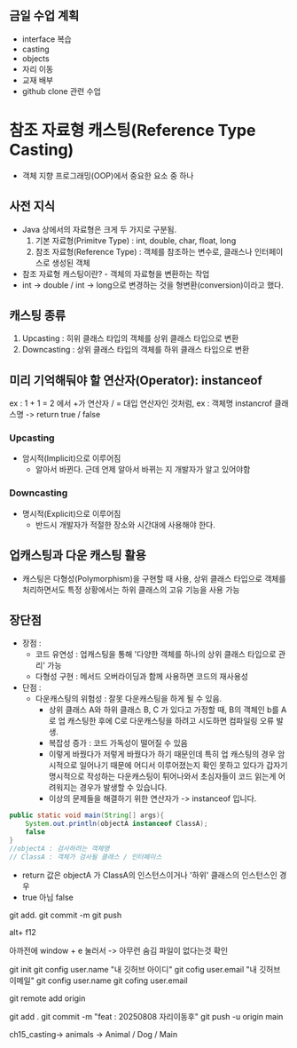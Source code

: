 ## 금일 수업 계획
- interface 복습
- casting
- objects
- 자리 이동
- 교재 배부
- github clone 관련 수업


# 참조 자료형 캐스팅(Reference Type Casting)
- 객체 지향 프로그래밍(OOP)에서 중요한 요소 중 하나
## 사전 지식
- Java 상에서의 자료형은 크게 두 가지로 구분됨.
    1. 기본 자료형(Primitve Type) : int, double, char, float, long
    2. 참조 자료형(Reference Type) : 객체를 참조하는 변수로, 클래스나 인터페이스로 생성된 객체
- 참조 자료형 캐스팅이란? - 객체의 자료형을 변환하는 작업
- int -> double / int -> long으로 변경하는 것을 형변환(conversion)이라고 했다.

## 캐스팅 종류
1. Upcasting : 히위 클래스 타입의 객체를 상위 클래스 타입으로 변환
2. Downcasting : 상위 클래스 타입의 객체를 하위 클래스 타입으로 변환

## 미리 기억해둬야 할 연산자(Operator): instanceof
ex : 1 + 1 = 2 에서 +가 연산자 / = 대입 연산자인 것처럼,
ex : 객체명 instancrof 클래스명 -> return true / false

### Upcasting
- 암시적(Implicit)으로 이루어짐
  - 알아서 바뀐다. 근데 언제 알아서 바뀌는 지 개발자가 알고 있어야함
### Downcasting
- 명시적(Explicit)으로 이루어짐
    - 반드시 개발자가 적절한 장소와 시간대에 사용해야 한다.
## 업캐스팅과 다운 캐스팅 활용
- 캐스팅은 다형성(Polymorphism)을 구현할 때 사용, 상위 클래스 타입으로 객체를 처리하면서도 특정 상황에서는 하위 클래스의 고유 기능을 사용 가능
## 장단점
- 장점 : 
    - 코드 유연성 : 업캐스팅을 통해 '다양한 객체를 하나의 상위 클래스 타입으로
    관리' 가능
    - 다형성 구현 : 메서드 오버라이딩과 함께 사용하면 코드의 재사용성
- 단점 :
    - 다운캐스팅의 위험성 : 잘못 다운캐스팅을 하게 될 수 있음.
      - 상위 클래스 A와 하위 클래스 B, C 가 있다고 가정할 때, B의 객체인 b를 A로 업 캐스팅한 후에 C로 다운캐스팅을 하려고 시도하면 컴파일링 오류 발생.
      -  복잡성 증가 : 코드 가독성이 떨어질 수 있음
        - 이렇게 바꿨다가 저렇게 바꿨다가 하기 때문인데 특히 업 캐스팅의 경우 암시적으로 일어나기 때문에 어디서 이루어졌는지 확인 못하고 있다가 갑자기 명시적으로 작성하는 다운캐스팅이 튀어나와서 초심자들이 코드 읽는게 어려워지는 경우가 발생할 수 있습니다.
        -  이상의 문제들을 해결하기 위한 연산자가  -> instanceof 입니다.
```java
public static void main(String[] args){
    System.out.println(objectA instanceof ClassA);
    false
}
//objectA : 검사하려는 객체명
// ClassA : 객체가 검사될 클래스 / 인터페이스
```

- return 값은 objectA 가 ClassA의 인스턴스이거나 '하위' 클래스의 인스턴스인 경우
- true 아님 false

git add.
git commit -m
git push
      
alt+ f12

아까전에 window + e 눌러서 -> 아무런 숨김 파일이 없다는것 확인

git init
git config user.name "내 깃허브 아이디"
git cofig user.email "내 깃허브 이메일"
git config user.name
git cofing user.email

git remote add origin 

git add .
git commit -m "feat : 20250808 자리이동후"
git push -u origin main

ch15_casting-> animals -> Animal / Dog / Main